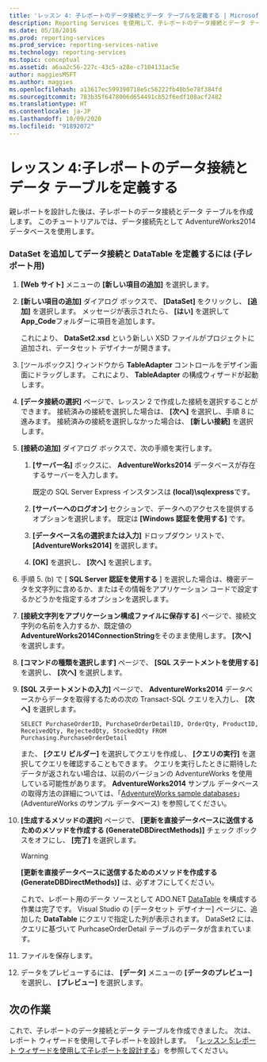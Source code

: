 ```yaml
---
title: 'レッスン 4: 子レポートのデータ接続とデータ テーブルを定義する | Microsoft Docs'
description: Reporting Services を使用して、子レポートのデータ接続とデータ テーブルを作成する方法について説明します。
ms.date: 05/18/2016
ms.prod: reporting-services
ms.prod_service: reporting-services-native
ms.technology: reporting-services
ms.topic: conceptual
ms.assetid: a6aa2c56-227c-43c5-a28e-c7104131ac5e
author: maggiesMSFT
ms.author: maggies
ms.openlocfilehash: a13617ec599390718e5c56222fb40b5e78f384fd
ms.sourcegitcommit: 783b35f6478006d654491cb52f6edf108acf2482
ms.translationtype: HT
ms.contentlocale: ja-JP
ms.lasthandoff: 10/09/2020
ms.locfileid: "91892072"
---
```

# <a name="lesson-4-define-a-data-connection-and-data-table-for-child-report"></a>レッスン 4:子レポートのデータ接続とデータ テーブルを定義する
親レポートを設計した後は、子レポートのデータ接続とデータ テーブルを作成します。 このチュートリアルでは、データ接続先として AdventureWorks2014 データベースを使用します。  
  
### <a name="to-define-a-data-connection-and-datatable-by-adding-a-dataset-for-child-report"></a>DataSet を追加してデータ接続と DataTable を定義するには (子レポート用)  
  
1.  **[Web サイト]** メニューの **[新しい項目の追加]** を選択します。  
  
2.  **[新しい項目の追加]** ダイアログ ボックスで、 **[DataSet]** をクリックし、 **[追加]** を選択します。 メッセージが表示されたら、 **[はい]** を選択して **App_Code**フォルダーに項目を追加します。  
  
    これにより、 **DataSet2.xsd** という新しい XSD ファイルがプロジェクトに追加され、データセット デザイナーが開きます。  
  
3.  [ツールボックス] ウィンドウから **TableAdapter** コントロールをデザイン画面にドラッグします。 これにより、 **TableAdapter** の構成ウィザードが起動します。  
  
4.  **[データ接続の選択]** ページで、レッスン 2 で作成した接続を選択することができます。 接続済みの接続を選択した場合は、 **[次へ]** を選択し、手順 8 に進みます。 接続済みの接続を選択しなかった場合は、 **[新しい接続]** を選択します。  
  
5.  **[接続の追加]** ダイアログ ボックスで、次の手順を実行します。  
  
    1.  **[サーバー名]** ボックスに、 **AdventureWorks2014** データベースが存在するサーバーを入力します。  
  
        既定の SQL Server Express インスタンスは **(local)\sqlexpress**です。  
  
    2.  **[サーバーへのログオン]** セクションで、データへのアクセスを提供するオプションを選択します。 既定は **[Windows 認証を使用する]** です。  
  
    3.  **[データベース名の選択または入力]** ドロップダウン リストで、 **[AdventureWorks2014]** を選択します。  
  
    4.  **[OK]** を選択し、 **[次へ]** を選択します。  
  
6.  手順 5. (b) で [ **SQL Server 認証を使用する** ] を選択した場合は、機密データを文字列に含めるか、またはその情報をアプリケーション コードで設定するかどうかを指定するオプションを選択します。  
  
7.  **[接続文字列をアプリケーション構成ファイルに保存する]** ページで、接続文字列の名前を入力するか、既定値の **AdventureWorks2014ConnectionString**をそのまま使用します。 **[次へ]** を選択します。  
  
8.  **[コマンドの種類を選択します]** ページで、 **[SQL ステートメントを使用する]** を選択し、 **[次へ]** を選択します。  
  
9. **[SQL ステートメントの入力]** ページで、 **AdventureWorks2014** データベースからデータを取得するための次の Transact-SQL クエリを入力し、 **[次へ]** を選択します。  
  
    ```  
    SELECT PurchaseOrderID, PurchaseOrderDetailID, OrderQty, ProductID, ReceivedQty, RejectedQty, StockedQty FROM Purchasing.PurchaseOrderDetail  
    ```  
  
    また、 **[クエリ ビルダー]** を選択してクエリを作成し、 **[クエリの実行]** を選択してクエリを確認することもできます。 クエリを実行したときに期待したデータが返されない場合は、以前のバージョンの AdventureWorks を使用している可能性があります。 **AdventureWorks2014** サンプル データベースの取得方法の詳細については、「[AdventureWorks sample databases](https://github.com/Microsoft/sql-server-samples/releases)」 (AdventureWorks のサンプル データベース) を参照してください。  
  
10. **[生成するメソッドの選択]** ページで、 **[更新を直接データベースに送信するためのメソッドを作成する (GenerateDBDirectMethods)]** チェック ボックスをオフにし、 **[完了]** を選択します。  
  
    > [!WARNING]  
    > **[更新を直接データベースに送信するためのメソッドを作成する (GenerateDBDirectMethods)]** は、必ずオフにしてください。  
  
    これで、レポート用のデータ ソースとして ADO.NET [DataTable](/dotnet/api/system.data.datatable) を構成する作業は完了です。 Visual Studio の [データセット デザイナー] ページに、追加した **DataTable** にクエリで指定した列が表示されます。 DataSet2 には、クエリに基づいて PurhcaseOrderDetail テーブルのデータが含まれています。  
  
11. ファイルを保存します。  
  
12. データをプレビューするには、 **[データ]** メニューの **[データのプレビュー]** を選択し、 **[プレビュー]** を選択します。  
  
## <a name="next-task"></a>次の作業  
これで、子レポートのデータ接続とデータ テーブルを作成できました。 次は、レポート ウィザードを使用して子レポートを設計します。 「[レッスン 5:レポート ウィザードを使用して子レポートを設計する](../reporting-services/lesson-5-design-the-child-report-using-the-report-wizard.md)」を参照してください。  
